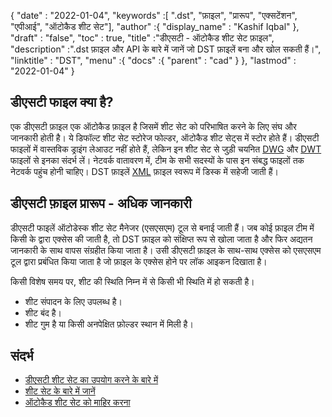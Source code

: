 {
  "date" : "2022-01-04",
  "keywords" :[ ".dst", "फ़ाइल", "प्रारूप", "एक्सटेंशन", "एपीआई", "ऑटोकैड शीट सेट"],
  "author" :{
    "display_name" : "Kashif Iqbal"
},
  "draft" : "false",
  "toc" : true,
  "title" :"डीएसटी - ऑटोकैड शीट सेट फ़ाइल",
  "description" :".dst फ़ाइल और API के बारे में जानें जो DST फ़ाइलें बना और खोल सकती हैं।",
  "linktitle" : "DST",
  "menu" :{
    "docs" :{
      "parent" : "cad"
}
},
  "lastmod" : "2022-01-04"
}

## डीएसटी फाइल क्या है?

एक डीएसटी फ़ाइल एक ऑटोकैड फ़ाइल है जिसमें शीट सेट को परिभाषित करने के लिए संघ और जानकारी होती है। ये डिफॉल्ट शीट सेट स्टोरेज फोल्डर, ऑटोकैड शीट सेट्स में स्टोर होते हैं। डीएसटी फाइलों में वास्तविक ड्राइंग लेआउट नहीं होते हैं, लेकिन इन शीट सेट से जुड़ी चयनित [DWG](/hi/cad/dwg/) और [DWT](/hi/cad/dwt/) फाइलों से इनका संदर्भ लें। नेटवर्क वातावरण में, टीम के सभी सदस्यों के पास इन संबद्ध फाइलों तक नेटवर्क पहुंच होनी चाहिए। DST फ़ाइलें [XML](/hi/web/xml/) फ़ाइल स्वरूप में डिस्क में सहेजी जाती हैं।

## डीएसटी फ़ाइल प्रारूप - अधिक जानकारी

डीएसटी फाइलें ऑटोडेस्क शीट सेट मैनेजर (एसएसएम) टूल से बनाई जाती हैं। जब कोई फ़ाइल टीम में किसी के द्वारा एक्सेस की जाती है, तो DST फ़ाइल को संक्षिप्त रूप से खोला जाता है और फिर अद्यतन जानकारी के साथ वापस संग्रहीत किया जाता है। उसी डीएसटी फ़ाइल के साथ-साथ एक्सेस को एसएसएम टूल द्वारा प्रबंधित किया जाता है जो फ़ाइल के एक्सेस होने पर लॉक आइकन दिखाता है।

किसी विशेष समय पर, शीट की स्थिति निम्न में से किसी भी स्थिति में हो सकती है।

* शीट संपादन के लिए उपलब्ध है।
* शीट बंद है।
* शीट गुम है या किसी अनपेक्षित फ़ोल्डर स्थान में मिली है।

## संदर्भ

* [डीएसटी शीट सेट का उपयोग करने के बारे में](https://help.autodesk.com/view/ACDLT/2017/ENU/?guid=GUID-577D8EA0-85F2-4829-B4F9-8CAD6F7AAACC)
* [शीट सेट के बारे में जानें](https://help.autodesk.com/view/ACDLT/2017/ENU/?guid=GUID-34D889BC-19AD-4CD1-ADB1-F359D9B515FB)
* [ऑटोकैड शीट सेट को माहिर करना](https://damassets.autodesk.net/content/dam/autodesk/www/cad-manager-center/articles/Mastering-AutoCAD-Sheet-Sets_Preview_EN.pdf)

